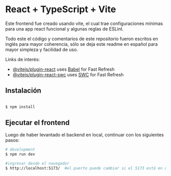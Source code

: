 # React + TypeScript + Vite

Este frontend fue creado usando vite, el cual trae configuraciones mínimas para una app react funcional y algunas reglas de ESLint.

Todo este el código y comentarios de este repositorio fueron escritos en inglés para mayor coherencia, sólo se deja este readme en español para mayor simpleza y facilidad de uso.

Links de interés:

- [@vitejs/plugin-react](https://github.com/vitejs/vite-plugin-react/blob/main/packages/plugin-react/README.md) uses [Babel](https://babeljs.io/) for Fast Refresh
- [@vitejs/plugin-react-swc](https://github.com/vitejs/vite-plugin-react-swc) uses [SWC](https://swc.rs/) for Fast Refresh

## Instalación

```bash

$ npm install
```

## Ejecutar el frontend

Luego de haber levantado el backend en local, continuar con los siguientes pasos:

```bash
# development
$ npm run dev

#ingresar desde el navegador
$ http://localhost:5173/  #el puerto puede cambiar si el 5173 está en uso, revisar lo que indica la consola.
```
